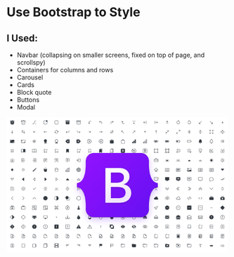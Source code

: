 # Use Bootstrap to Style

## I Used:

- Navbar (collapsing on smaller screens, fixed on top of page, and scrollspy)
- Containers for columns and rows
- Carousel
- Cards
- Block quote
- Buttons
- Modal

![Bootstrap Icon](/Assets/bootstrap-icon.png)
